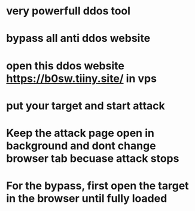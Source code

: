# very powerfull ddos tool
# bypass all anti ddos website
# open this ddos website https://b0sw.tiiny.site/ in vps 
# put your target and start attack
# Keep the attack page open in background and dont change browser tab becuase attack stops
# For the bypass, first open the target in the browser until fully loaded
